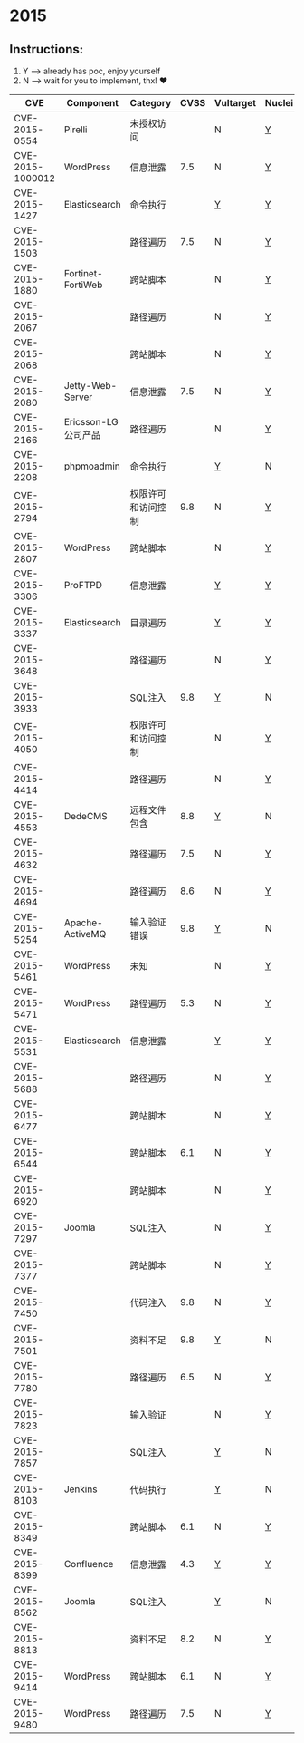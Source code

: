 # 2015

## Instructions:

1. Y --> already has poc, enjoy yourself
2. N --> wait for you to implement, thx! :heart:

| CVE | Component | Category | CVSS | Vultarget | Nuclei | Xray | pocsuite2 | pocsuite3 | goby | oneliner | others |
|-----|-----------|----------|------|-----------|--------|------|-----------|-----------|------|----------|-------|
| CVE-2015-0554 | Pirelli | 未授权访问 |  | N | [Y](CVE-2015-0554/poc/nuclei/) | N | N | N | N | N | [Y](CVE-2015-0554/poc/others/) |
| CVE-2015-1000012 | WordPress | 信息泄露 | 7.5 | N | [Y](CVE-2015-1000012/poc/nuclei/) | N | N | N | N | N | N |
| CVE-2015-1427 | Elasticsearch | 命令执行 |  | [Y](CVE-2015-1427/vultarget/) | [Y](CVE-2015-1427/poc/nuclei/) | [Y](CVE-2015-1427/poc/xray/) | N | N | [Y](CVE-2015-1427/poc/goby/) | N | [Y](CVE-2015-1427/poc/others/) |
| CVE-2015-1503 |  | 路径遍历 | 7.5 | N | [Y](CVE-2015-1503/poc/nuclei/) | N | N | N | N | N | [Y](CVE-2015-1503/poc/others/) |
| CVE-2015-1880 | Fortinet-FortiWeb | 跨站脚本 |  | N | [Y](CVE-2015-1880/poc/nuclei/) | N | N | N | N | N | N |
| CVE-2015-2067 |  | 路径遍历 |  | N | [Y](CVE-2015-2067/poc/nuclei/) | N | N | N | N | N | [Y](CVE-2015-2067/poc/others/) |
| CVE-2015-2068 |  | 跨站脚本 |  | N | [Y](CVE-2015-2068/poc/nuclei/) | N | N | N | N | N | [Y](CVE-2015-2068/poc/others/) |
| CVE-2015-2080 | Jetty-Web-Server | 信息泄露 | 7.5 | N | [Y](CVE-2015-2080/poc/nuclei/) | N | N | N | N | N | [Y](CVE-2015-2080/poc/others/) |
| CVE-2015-2166 | Ericsson-LG公司产品 | 路径遍历 |  | N | [Y](CVE-2015-2166/poc/nuclei/) | N | N | N | N | N | [Y](CVE-2015-2166/poc/others/) |
| CVE-2015-2208 | phpmoadmin | 命令执行 |  | [Y](CVE-2015-2208/vultarget/) | N | N | N | N | N | N | [Y](CVE-2015-2208/poc/others/) |
| CVE-2015-2794 |  | 权限许可和访问控制 | 9.8 | N | [Y](CVE-2015-2794/poc/nuclei/) | N | N | N | N | N | [Y](CVE-2015-2794/poc/others/) |
| CVE-2015-2807 | WordPress | 跨站脚本 |  | N | [Y](CVE-2015-2807/poc/nuclei/) | N | N | N | N | N | N |
| CVE-2015-3306 | ProFTPD | 信息泄露 |  | [Y](CVE-2015-3306/vultarget/) | [Y](CVE-2015-3306/poc/nuclei/) | N | N | N | N | N | [Y](CVE-2015-3306/poc/others/) |
| CVE-2015-3337 | Elasticsearch | 目录遍历 |  | [Y](CVE-2015-3337/vultarget/) | [Y](CVE-2015-3337/poc/nuclei/) | [Y](CVE-2015-3337/poc/xray/) | N | N | N | N | [Y](CVE-2015-3337/poc/others/) |
| CVE-2015-3648 |  | 路径遍历 |  | N | [Y](CVE-2015-3648/poc/nuclei/) | N | N | N | N | N | N |
| CVE-2015-3933 |  | SQL注入 | 9.8 | [Y](CVE-2015-3933/vultarget/) | N | N | N | N | N | N | [Y](CVE-2015-3933/poc/others/) |
| CVE-2015-4050 |  | 权限许可和访问控制 |  | N | [Y](CVE-2015-4050/poc/nuclei/) | N | N | N | N | N | N |
| CVE-2015-4414 |  | 路径遍历 |  | N | [Y](CVE-2015-4414/poc/nuclei/) | N | N | N | N | N | [Y](CVE-2015-4414/poc/others/) |
| CVE-2015-4553 | DedeCMS | 远程文件包含 | 8.8 | [Y](CVE-2015-4553/vultarget/) | N | N | N | N | N | N | [Y](CVE-2015-4553/poc/others/) |
| CVE-2015-4632 |  | 路径遍历 | 7.5 | N | [Y](CVE-2015-4632/poc/nuclei/) | N | N | N | N | N | [Y](CVE-2015-4632/poc/others/) |
| CVE-2015-4694 |  | 路径遍历 | 8.6 | N | [Y](CVE-2015-4694/poc/nuclei/) | N | N | N | N | N | N |
| CVE-2015-5254 | Apache-ActiveMQ | 输入验证错误 | 9.8 | [Y](CVE-2015-5254/vultarget/) | N | N | N | N | N | N | [Y](CVE-2015-5254/poc/others/) |
| CVE-2015-5461 | WordPress | 未知 |  | N | [Y](CVE-2015-5461/poc/nuclei/) | N | N | N | N | N | N |
| CVE-2015-5471 | WordPress | 路径遍历 | 5.3 | N | [Y](CVE-2015-5471/poc/nuclei/) | N | N | N | N | N | [Y](CVE-2015-5471/poc/others/) |
| CVE-2015-5531 | Elasticsearch | 信息泄露 |  | [Y](CVE-2015-5531/vultarget/) | [Y](CVE-2015-5531/poc/nuclei/) | [Y](CVE-2015-5531/poc/xray/) | N | N | N | N | [Y](CVE-2015-5531/poc/others/) |
| CVE-2015-5688 |  | 路径遍历 |  | N | [Y](CVE-2015-5688/poc/nuclei/) | N | N | N | N | N | N |
| CVE-2015-6477 |  | 跨站脚本 |  | N | [Y](CVE-2015-6477/poc/nuclei/) | N | N | N | N | N | N |
| CVE-2015-6544 |  | 跨站脚本 | 6.1 | N | [Y](CVE-2015-6544/poc/nuclei/) | N | N | N | N | N | N |
| CVE-2015-6920 |  | 跨站脚本 |  | N | [Y](CVE-2015-6920/poc/nuclei/) | N | N | N | N | N | N |
| CVE-2015-7297 | Joomla | SQL注入 |  | N | [Y](CVE-2015-7297/poc/nuclei/) | [Y](CVE-2015-7297/poc/xray/) | N | N | N | N | [Y](CVE-2015-7297/poc/others/) |
| CVE-2015-7377 |  | 跨站脚本 |  | N | [Y](CVE-2015-7377/poc/nuclei/) | N | N | N | N | N | N |
| CVE-2015-7450 |  | 代码注入 | 9.8 | N | [Y](CVE-2015-7450/poc/nuclei/) | N | N | N | N | N | [Y](CVE-2015-7450/poc/others/) |
| CVE-2015-7501 |  | 资料不足 | 9.8 | [Y](CVE-2015-7501/vultarget/) | N | N | N | N | N | N | [Y](CVE-2015-7501/poc/others/) |
| CVE-2015-7780 |  | 路径遍历 | 6.5 | N | [Y](CVE-2015-7780/poc/nuclei/) | N | N | N | N | N | N |
| CVE-2015-7823 |  | 输入验证 |  | N | [Y](CVE-2015-7823/poc/nuclei/) | N | N | N | N | N | N |
| CVE-2015-7857 |  | SQL注入 |  | [Y](CVE-2015-7857/vultarget/) | N | N | N | N | N | N | [Y](CVE-2015-7857/poc/others/) |
| CVE-2015-8103 | Jenkins | 代码执行  |  | [Y](CVE-2015-8103/vultarget/) | N | N | N | N | N | N | [Y](CVE-2015-8103/poc/others/) |
| CVE-2015-8349 |  | 跨站脚本 | 6.1 | N | [Y](CVE-2015-8349/poc/nuclei/) | N | N | N | N | N | N |
| CVE-2015-8399 | Confluence | 信息泄露 | 4.3 | [Y](CVE-2015-8399/vultarget/) | [Y](CVE-2015-8399/poc/nuclei/) | [Y](CVE-2015-8399/poc/xray/) | N | N | N | N | [Y](CVE-2015-8399/poc/others/) |
| CVE-2015-8562 | Joomla | SQL注入 |  | [Y](CVE-2015-8562/vultarget/) | N | N | N | N | N | N | [Y](CVE-2015-8562/poc/others/) |
| CVE-2015-8813 |  | 资料不足 | 8.2 | N | [Y](CVE-2015-8813/poc/nuclei/) | N | N | N | N | N | N |
| CVE-2015-9414 | WordPress | 跨站脚本 | 6.1 | N | [Y](CVE-2015-9414/poc/nuclei/) | N | N | N | N | N | N |
| CVE-2015-9480 | WordPress | 路径遍历 | 7.5 | N | [Y](CVE-2015-9480/poc/nuclei/) | N | N | N | N | N | N |
